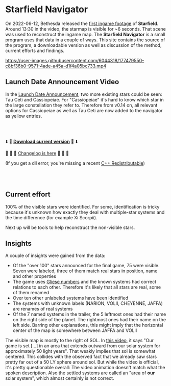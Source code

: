 # Starfield Navigator

On 2022-06-12, Bethesda released the [first ingame footage](https://www.youtube.com/watch?v=zmb2FJGvnAw) of **Starfield**. Around 13:30 in the video, the starmap is visible for ~6 seconds. That scene was used to reconstruct the ingame map. The **Starfield Navigator** is a small program uses that data in a couple of ways. This site contains the source of the program, a downloadable version as well as discussion of the method, current efforts and findings.

https://user-images.githubusercontent.com/6044318/177479550-c8bf36b0-9571-4ade-a45a-d1f4a05bc733.mp4

## Launch Date Announcement Video
In the [Launch Date Announcement](https://www.youtube.com/watch?v=raWbElTCea8), two more existing stars could be seen: Tau Ceti and Cassiopeiae. For "Cassiopeiae" it's hard to know which star in the large constellation they refer to. Therefore from v0.14 on, all relevant options for Cassiopeiae as well as Tau Ceti are now added to the navigator as yellow entries.

<br/><br/>

:arrow_down: :floppy_disk: [**Download current version**](https://github.com/s9w/starfield-navigator/releases/latest/download/starfield_navigator.zip) :floppy_disk: :arrow_down:

:parrot: :rabbit2: :turtle: [Changelog is here](changelog.md) :sauropod: :frog: :elephant:

(If you get a dll error, you're missing a recent [C++ Redistributable](https://aka.ms/vs/17/release/vc_redist.x64.exe))

<br/><br/>

## Current effort
100% of the visible stars were identified. For some, identification is tricky because it's unknown how exactly they deal with multiple-star systems and the time difference (for example Xi Scorpii).

Next up will be tools to help reconstruct the non-visible stars.

## Insights
A couple of insights were gained from the data:
- Of the "over 100" stars announced for the final game, 75 were visible. Seven were labeled, three of them match real stars in position, name and other properties
- The game uses [Gliese numbers](https://en.wikipedia.org/wiki/Gliese_Catalogue_of_Nearby_Stars) and the known systems had correct relations to each other. Therefore it's likely that all stars are real, some of them renamed
- Over ten other unlabeled systems have been identified
- The systems with unknown labels (NARION, VOLII, CHEYENNE, JAFFA) are renames of real systems
- Of the 7 named systems in the trailer, the 5 leftmost ones had their name on the right side of the planet. The rightmost ones had their name on the left side. Barring other explanations, this might imply that the horizontal center of the map is somewhere between JAFFA and VOLII

The visible map is mostly to the right of SOL. In [this video](https://www.youtube.com/watch?v=xaNwtw7bhyk), it says "Our game is set [...] in an area that extends outward from our solar system for approximately 50 light years". That weakly implies that sol is somewhat centered. This collides with the observed fact that we already saw stars pretty far out of a 50 LY sphere around sol. But while the video is official, it's pretty questionable overall: The video animation doesn't match what the spoken description. Also the settled systems are called an "area of **our** solar system", which almost certainly is not correct.
